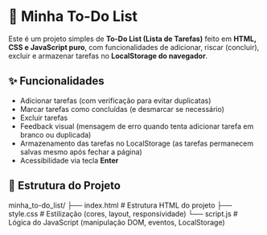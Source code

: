 # 📝 Minha To-Do List

Este é um projeto simples de **To-Do List (Lista de Tarefas)** feito em **HTML, CSS e JavaScript puro**, com funcionalidades de adicionar, riscar (concluir), excluir e armazenar tarefas
no **LocalStorage do navegador**.

## ✨ Funcionalidades
- Adicionar tarefas (com verificação para evitar duplicatas)
- Marcar tarefas como concluídas (e desmarcar se necessário)
- Excluir tarefas
- Feedback visual (mensagem de erro quando tenta adicionar tarefa em branco ou duplicada)
- Armazenamento das tarefas no LocalStorage (as tarefas permanecem salvas mesmo após fechar a página)
- Acessibilidade via tecla **Enter**

## 📂 Estrutura do Projeto
minha_to-do_list/
├── index.html # Estrutura HTML do projeto
├── style.css # Estilização (cores, layout, responsividade)
└── script.js # Lógica do JavaScript (manipulação DOM, eventos, LocalStorage)
